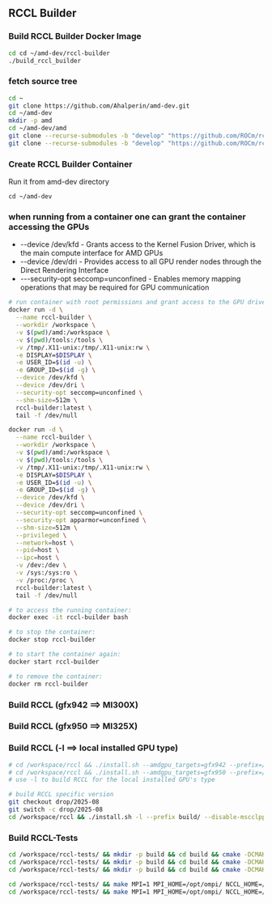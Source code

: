 ## RCCL Builder

### Build RCCL Builder Docker Image

```bash
cd cd ~/amd-dev/rccl-builder
./build_rccl_builder
```

### fetch source tree

```bash
cd ~
git clone https://github.com/Ahalperin/amd-dev.git
cd ~/amd-dev
mkdir -p amd
cd ~/amd-dev/amd
git clone --recurse-submodules -b "develop" "https://github.com/ROCm/rccl"
git clone --recurse-submodules -b "develop" "https://github.com/ROCm/rccl-tests"
```

### Create RCCL Builder Container

Run it from amd-dev directory
```shell
cd ~/amd-dev
```

### when running from a container one can grant the container accessing the GPUs
- --device /dev/kfd - Grants access to the Kernel Fusion Driver, which is the main compute interface for AMD GPUs
- --device /dev/dri - Provides access to all GPU render nodes through the Direct Rendering Interface
- ---security-opt seccomp=unconfined - Enables memory mapping operations that may be required for GPU communication

```bash
# run container with root permissions and grant access to the GPU drivers
docker run -d \
  --name rccl-builder \
  --workdir /workspace \
  -v $(pwd)/amd:/workspace \
  -v $(pwd)/tools:/tools \
  -v /tmp/.X11-unix:/tmp/.X11-unix:rw \
  -e DISPLAY=$DISPLAY \
  -e USER_ID=$(id -u) \
  -e GROUP_ID=$(id -g) \
  --device /dev/kfd \
  --device /dev/dri \
  --security-opt seccomp=unconfined \
  --shm-size=512m \
  rccl-builder:latest \
  tail -f /dev/null

docker run -d \
  --name rccl-builder \
  --workdir /workspace \
  -v $(pwd)/amd:/workspace \
  -v $(pwd)/tools:/tools \
  -v /tmp/.X11-unix:/tmp/.X11-unix:rw \
  -e DISPLAY=$DISPLAY \
  -e USER_ID=$(id -u) \
  -e GROUP_ID=$(id -g) \
  --device /dev/kfd \
  --device /dev/dri \
  --security-opt seccomp=unconfined \
  --security-opt apparmor=unconfined \
  --shm-size=512m \
  --privileged \
  --network=host \
  --pid=host \
  --ipc=host \
  -v /dev:/dev \
  -v /sys:/sys:ro \
  -v /proc:/proc \
  rccl-builder:latest \
  tail -f /dev/null

# to access the running container:
docker exec -it rccl-builder bash

# to stop the container:
docker stop rccl-builder

# to start the container again:
docker start rccl-builder

# to remove the container:
docker rm rccl-builder
```


### Build RCCL (gfx942 ==> MI300X)
### Build RCCL (gfx950 ==> MI325X)
### Build RCCL (-l ==> local installed GPU type)

```bash
# cd /workspace/rccl && ./install.sh --amdgpu_targets=gfx942 --prefix=/workspace/rccl/install/ --tests_build
# cd /workspace/rccl && ./install.sh --amdgpu_targets=gfx950 --prefix=/workspace/rccl/install/ --tests_build
# use -l to build RCCL for the local installed GPU's type

# build RCCL specific version
git checkout drop/2025-08
git switch -c drop/2025-08
cd /workspace/rccl && ./install.sh -l --prefix build/ --disable-mscclpp --disable-msccl-kernel
```

### Build RCCL-Tests

```bash
cd /workspace/rccl-tests/ && mkdir -p build && cd build && cmake -DCMAKE_BUILD_TYPE=Release -DUSE_MPI=ON -DCMAKE_PREFIX_PATH="/workspace/rccl/install;${MPI_INSTALL_PREFIX}" -DGPU_TARGETS=gfx942 .. && make -j6
cd /workspace/rccl-tests/ && mkdir -p build && cd build && cmake -DCMAKE_BUILD_TYPE=Release -DUSE_MPI=ON -DCMAKE_PREFIX_PATH="/workspace/rccl/install;${MPI_INSTALL_PREFIX}" -DGPU_TARGETS=gfx950 .. && make -j6
cd /workspace/rccl-tests/ && mkdir -p build && cd build && cmake -DCMAKE_BUILD_TYPE=Release -DUSE_MPI=ON -DCMAKE_PREFIX_PATH="/home/dn/amd-dev/amd/rccl/install;${MPI_INSTALL_PREFIX}" -DGPU_TARGETS=gfx950 .. && make -j6

cd /workspace/rccl-tests/ && make MPI=1 MPI_HOME=/opt/ompi/ NCCL_HOME=/workspace/rccl -j 20
cd /workspace/rccl-tests/ && make MPI=1 MPI_HOME=/opt/ompi/ NCCL_HOME=/home/dn/amd-dev/amd/rccl -j 20
```
